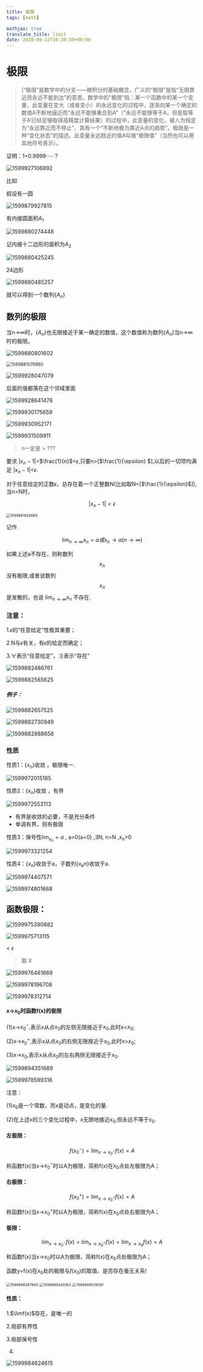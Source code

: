 ```yaml
---
title: 极限
tags: [math]

mathjax: true
translate_title: limit
date: 2020-09-12T10:30:50+08:00
---
```


# 极限

>  [“极限”是数学中的分支——微积分的基础概念，广义的“极限”是指“无限靠近而永远不能到达”的意思。数学中的“极限”指：某一个函数中的某一个变量，此变量在变大（或者变小）的永远变化的过程中，逐渐向某一个确定的数值A不断地逼近而“永远不能够重合到A”（“永远不能够等于A，但是取等于A‘已经足够取得高精度计算结果）的过程中，此变量的变化，被人为规定为“永远靠近而不停止”、其有一个“不断地极为靠近A点的趋势”。极限是一种“变化状态”的描述。此变量永远趋近的值A叫做“极限值”（当然也可以用其他符号表示）。 

证明：1=0.9999·····？

![1599927106892](https://cdn.kayleh.top/gh/kayleh/cdn/img/极限/1599927106892.png)

比如

假设有一圆

![1599879927815](https://cdn.kayleh.top/gh/kayleh/cdn/img/极限/1.png)

有内接圆面积$A_1$

![1599880274448](https://cdn.kayleh.top/gh/kayleh/cdn/img/极限/2.png)

记内接十二边形的面积为$A_2$

![1599880425245](https://cdn.kayleh.top/gh/kayleh/cdn/img/极限/3.png)

24边形

![1599880485257](https://cdn.kayleh.top/gh/kayleh/cdn/img/极限/1599880485257.png)

就可以得到一个数列{$A_n$}

## 数列的极限

当n→$\infty$时，{$A_n$}也无限接近于某一确定的数值，这个数值称为数列{$A_n$}当n→$\infty$时的极限。

![1599880801602](https://cdn.kayleh.top/gh/kayleh/cdn/img/极限/1599880801602.png)

<img src="1599881076960.png" alt="1599881076960" style="zoom:80%;" />

![1599928047079](https://cdn.kayleh.top/gh/kayleh/cdn/img/极限/1599928047079.png)

后面的值都落在这个邻域里面

![1599928641478](https://cdn.kayleh.top/gh/kayleh/cdn/img/极限/1599928641478.png)

![1599930175659](https://cdn.kayleh.top/gh/kayleh/cdn/img/极限/1599930175659.png)

![1599930952171](https://cdn.kayleh.top/gh/kayleh/cdn/img/极限/1599930952171.png)

![1599931509911](https://cdn.kayleh.top/gh/kayleh/cdn/img/极限/1599931509911.png)

> n一定是 > ???





要求 $\lvert x_n -1 \rvert$=$\frac{1}{n}$<$\epsilon$,只要n>[$\frac{1}{\epsilon} $],以后的一切项均满足 $\lvert x_n -1 \rvert$<$\epsilon$.

对于任意给定的正数$\epsilon$，总存在着一个正整数N(比如取N=[$\frac{1}{\epsilon}$]),当n>N时，

$$\lvert x_n -1 \rvert<\epsilon$$

<img src="1599881826669.png" alt="1599881826669" style="zoom:67%;" />

记作

$$\lim_{n\to \infty} x_n = a或x_n→a(n→\infty)$$

如果上述a不存在，则称数列 $${x_n}$$没有极限,或者说数列 $${x_n}$$ 是发散的，也说 $\lim_{n\to \infty} x_n$ 不存在.

### 注意：

1.$\epsilon$的“任意给定”性极其重要；

2.N与$\epsilon$有关，有$\epsilon$的给定而确定；

3.$\forall$表示“任意给定”，$\exists$表示“存在”

![1599882486761](https://cdn.kayleh.top/gh/kayleh/cdn/img/极限/1599882486761.png)

![1599882565625](https://cdn.kayleh.top/gh/kayleh/cdn/img/极限/1599882565625.png)

##### 例子：

![1599882657525](https://cdn.kayleh.top/gh/kayleh/cdn/img/极限/1599882657525.png)

![1599882730949](https://cdn.kayleh.top/gh/kayleh/cdn/img/极限/1599882730949.png)

![1599882888658](https://cdn.kayleh.top/gh/kayleh/cdn/img/极限/1599882888658.png)

### 性质

性质1：{$x_n$}收敛 ，极限唯一.

![1599972015185](https://cdn.kayleh.top/gh/kayleh/cdn/img/极限/1599972015185.png)

性质2：{$x_n$}收敛 ，有界

![1599972553113](https://cdn.kayleh.top/gh/kayleh/cdn/img/极限/1599972553113.png)

- 有界是收敛的必要，不是充分条件
- 单调有界，则有极限

性质3：保号性$\lim_{x_n} = a$  , a>0(a<0) ,$\exists$N,  n>N  ,$x_n$>0

![1599973321254](https://cdn.kayleh.top/gh/kayleh/cdn/img/极限/1599973321254.png)

性质4：{$x_n$}收敛于a，子数列{$x_kn$}收敛于a.

![1599974407571](https://cdn.kayleh.top/gh/kayleh/cdn/img/极限/1599974407571.png)

![1599974801668](https://cdn.kayleh.top/gh/kayleh/cdn/img/极限/1599974801668.png)

## 函数极限：

![1599975390882](https://cdn.kayleh.top/gh/kayleh/cdn/img/极限/1599975390882.png)

![1599975713115](https://cdn.kayleh.top/gh/kayleh/cdn/img/极限/1599975713115.png)

< $\epsilon$

> 取 X

![1599976461869](https://cdn.kayleh.top/gh/kayleh/cdn/img/极限/1599976461869.png)

![1599978196708](https://cdn.kayleh.top/gh/kayleh/cdn/img/极限/1599978196708.png)

![1599978312714](https://cdn.kayleh.top/gh/kayleh/cdn/img/极限/1599978312714.png)

#### x→$x_0$时函数f(x)的极限

(1)x→$x_0^-$,表示x从点$x_0$的左侧无限接近于$x_0$,此时x<$x_0$;

(2)x→$x_0^+$,表示x从点$x_0$的右侧无限接近于$x_0$,此时x>$x_0$;

(3)x→$x_0$,表示x从点$x_0$的左右两侧无限接近于$x_0$.

![1599894351689](https://cdn.kayleh.top/gh/kayleh/cdn/img/极限/1599894351689.png)

![1599978599316](https://cdn.kayleh.top/gh/kayleh/cdn/img/极限/1599978599316.png)

注意：

(1)$x_0$是一个常数，而x是动点，是变化的量.

(2)在上述x的三个变化过程中，x无限地接近$x_0$,但永远不等于$x_0$.



#### 左极限：

$$f(x_0^-)=\lim_{x\to x_0^-} f(x) = A$$

称函数f(x)当x→$x_0^-$时以A为极限，简称f(x)在$x_0$点处左极限为A；

#### 右极限：

$$f(x_0^+)=\lim_{x\to x_0^+} f(x) = A$$

称函数f(x)当x→$x_0^+$时以A为极限，简称f(x)在$x_0$点处右极限为A；

#### 极限：

$$\lim_{x\to x_0^-}f(x)=\lim_{x\to x_0^+}f(x)=\lim_{x\to x_0}f(x)=A$$

称函数f(x)当x→$x_0$时以A为极限，简称f(x)在$x_0$点处极限为A；	

函数y=f(x)在$x_0$处的极限与$f(x_0)$的取值、是否存在毫无关系!

<img src="1599899267900.png" alt="1599899267900" style="zoom:67%;" />

<img src="1599899445163.png" alt="1599899445163" style="zoom:67%;" />

<img src="1599899539081.png" alt="1599899539081" style="zoom: 67%;" />



#### 性质：

1.$\limf(x)$存在，是唯一的

2.局部有界性

3.局部保号性

4.

![1599984624615](https://cdn.kayleh.top/gh/kayleh/cdn/img/极限/1599984624615.png)
